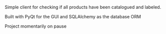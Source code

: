 Simple client for checking if all products have been catalogued and labeled.

Built with PyQt for the GUI and SQLAlchemy as the database ORM

Project momentarily on pause
